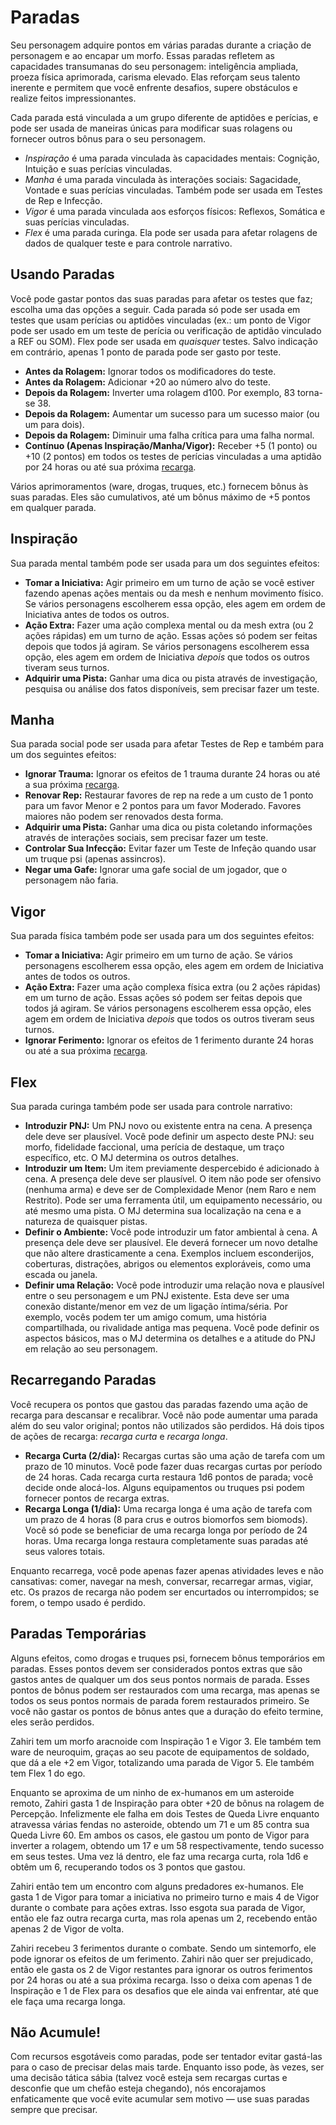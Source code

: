 # Paradas

Seu personagem adquire pontos em várias paradas durante a criação de personagem e ao encapar um morfo. Essas paradas refletem as capacidades transumanas do seu personagem: inteligência ampliada, proeza física aprimorada, carisma elevado. Elas reforçam seus talento inerente e permitem que você enfrente desafios, supere obstáculos e realize feitos impressionantes.

Cada parada está vinculada a um grupo diferente de aptidões e perícias, e pode ser usada de maneiras únicas para modificar suas rolagens ou fornecer outros bônus para o seu personagem.

- _Inspiração_ é uma parada vinculada às capacidades mentais: Cognição, Intuição e suas perícias vinculadas.
- _Manha_ é uma parada vinculada às interações sociais: Sagacidade, Vontade e suas perícias vinculadas. Também pode ser usada em Testes de Rep e Infecção.
- _Vigor_ é uma parada vinculada aos esforços físicos: Reflexos, Somática e suas perícias vinculadas.
- _Flex_ é uma parada curinga. Ela pode ser usada para afetar rolagens de dados de qualquer teste e para controle narrativo.

## Usando Paradas

Você pode gastar pontos das suas paradas para afetar os testes que faz; escolha uma das opções a seguir. Cada parada só pode ser usada em testes que usam perícias ou aptidões vinculadas (ex.: um ponto de Vigor pode ser usado em um teste de perícia ou verificação de aptidão vinculado a REF ou SOM). Flex pode ser usada em _quaisquer_ testes. Salvo indicação em contrário, apenas 1 ponto de parada pode ser gasto por teste.

- **Antes da Rolagem:** Ignorar todos os modificadores do teste.
- **Antes da Rolagem:** Adicionar +20 ao número alvo do teste.
- **Depois da Rolagem:** Inverter uma rolagem d100. Por exemplo, 83 torna-se 38.
- **Depois da Rolagem:** Aumentar um sucesso para um sucesso maior (ou um para dois).
- **Depois da Rolagem:** Diminuir uma falha crítica para uma falha normal.
- **Contínuo (Apenas Inspiração/Manha/Vigor):** Receber +5 (1 ponto) ou +10 (2 pontos) em todos os testes de perícias vinculadas a uma aptidão por 24 horas ou até sua próxima [recarga](../03/05-pools.md#recharging-pools).

Vários aprimoramentos (ware, drogas, truques, etc.) fornecem bônus às suas paradas. Eles são cumulativos, até um bônus máximo de +5 pontos em qualquer parada.

## Inspiração

Sua parada mental também pode ser usada para um dos seguintes efeitos:

- **Tomar a Iniciativa:** Agir primeiro em um turno de ação se você estiver fazendo apenas ações mentais ou da mesh e nenhum movimento físico. Se vários personagens escolherem essa opção, eles agem em ordem de Iniciativa antes de todos os outros.
- **Ação Extra:** Fazer uma ação complexa mental ou da mesh extra (ou 2 ações rápidas) em um turno de ação. Essas ações só podem ser feitas depois que todos já agiram. Se vários personagens escolherem essa opção, eles agem em ordem de Iniciativa _depois_ que todos os outros tiveram seus turnos.
- **Adquirir uma Pista:** Ganhar uma dica ou pista através de investigação, pesquisa ou análise dos fatos disponíveis, sem precisar fazer um teste.

## Manha

Sua parada social pode ser usada para afetar Testes de Rep e também para um dos seguintes efeitos:

- **Ignorar Trauma:** Ignorar os efeitos de 1 trauma durante 24 horas ou até a sua próxima [recarga](../03/05-pools.md#recharging-pools).
- **Renovar Rep:** Restaurar favores de rep na rede a um custo de 1 ponto para um favor Menor e 2 pontos para um favor Moderado. Favores maiores não podem ser renovados desta forma.
- **Adquirir uma Pista:** Ganhar uma dica ou pista coletando informações através de interações sociais, sem precisar fazer um teste.
- **Controlar Sua Infecção:** Evitar fazer um Teste de Infeção quando usar um truque psi (apenas assincros).
- **Negar uma Gafe:** Ignorar uma gafe social de um jogador, que o personagem não faria.

## Vigor

Sua parada física também pode ser usada para um dos seguintes efeitos:

- **Tomar a Iniciativa:** Agir primeiro em um turno de ação. Se vários personagens escolherem essa opção, eles agem em ordem de Iniciativa antes de todos os outros.
- **Ação Extra:** Fazer uma ação complexa física extra (ou 2 ações rápidas) em um turno de ação. Essas ações só podem ser feitas depois que todos já agiram. Se vários personagens escolherem essa opção, eles agem em ordem de Iniciativa _depois_ que todos os outros tiveram seus turnos.
- **Ignorar Ferimento:** Ignorar os efeitos de 1 ferimento durante 24 horas ou até a sua próxima [recarga](../03/05-pools.md#recharging-pools).

## Flex

Sua parada curinga também pode ser usada para controle narrativo:

- **Introduzir PNJ:** Um PNJ novo ou existente entra na cena. A presença dele deve ser plausível. Você pode definir um aspecto deste PNJ: seu morfo, fidelidade faccional, uma perícia de destaque, um traço específico, etc. O MJ determina os outros detalhes.
- **Introduzir um Item:** Um item previamente despercebido é adicionado à cena. A presença dele deve ser plausível. O item não pode ser ofensivo (nenhuma arma) e deve ser de Complexidade Menor (nem Raro e nem Restrito). Pode ser uma ferramenta útil, um equipamento necessário, ou até mesmo uma pista. O MJ determina sua localização na cena e a natureza de quaisquer pistas.
- **Definir o Ambiente:** Você pode introduzir um fator ambiental à cena. A presença dele deve ser plausível. Ele deverá fornecer um novo detalhe que não altere drasticamente a cena. Exemplos incluem esconderijos, coberturas, distrações, abrigos ou elementos exploráveis, como uma escada ou janela.
- **Definir uma Relação:** Você pode introduzir uma relação nova e plausível entre o seu personagem e um PNJ existente. Esta deve ser uma conexão distante/menor em vez de um ligação íntima/séria. Por exemplo, vocês podem ter um amigo comum, uma história compartilhada, ou rivalidade antiga mas pequena. Você pode definir os aspectos básicos, mas o MJ determina os detalhes e a atitude do PNJ em relação ao seu personagem.

## Recarregando Paradas

Você recupera os pontos que gastou das paradas fazendo uma ação de recarga para descansar e recalibrar. Você não pode aumentar uma parada além do seu valor original; pontos não utilizados são perdidos. Há dois tipos de ações de recarga: _recarga curta_ e _recarga longa_.

- **Recarga Curta (2/dia):** Recargas curtas são uma ação de tarefa com um prazo de 10 minutos. Você pode fazer duas recargas curtas por período de 24 horas. Cada recarga curta restaura 1d6 pontos de parada; você decide onde alocá-los. Alguns equipamentos ou truques psi podem fornecer pontos de recarga extras.
- **Recarga Longa (1/dia):** Uma recarga longa é uma ação de tarefa com um prazo de 4 horas (8 para crus e outros biomorfos sem biomods). Você só pode se beneficiar de uma recarga longa por período de 24 horas. Uma recarga longa restaura completamente suas paradas até seus valores totais.

Enquanto recarrega, você pode apenas fazer apenas atividades leves e não cansativas: comer, navegar na mesh, conversar, recarregar armas, vigiar, etc. Os prazos de recarga não podem ser encurtados ou interrompidos; se forem, o tempo usado é perdido.

## Paradas Temporárias

Alguns efeitos, como drogas e truques psi, fornecem bônus temporários em paradas. Esses pontos devem ser considerados pontos extras que são gastos antes de qualquer um dos seus pontos normais de parada. Esses pontos de bônus podem ser restaurados com uma recarga, mas apenas se todos os seus pontos normais de parada forem restaurados primeiro. Se você não gastar os pontos de bônus antes que a duração do efeito termine, eles serão perdidos.

<!-- CLEANED blockquote -->

Zahiri tem um morfo aracnoide com Inspiração 1 e Vigor 3. Ele também tem ware de neuroquim, graças ao seu pacote de equipamentos de soldado, que dá a ele +2 em Vigor, totalizando uma parada de Vigor 5. Ele também tem Flex 1 do ego.

Enquanto se aproxima de um ninho de ex-humanos em um asteroide remoto, Zahiri gasta 1 de Inspiração para obter +20 de bônus na rolagem de Percepção. Infelizmente ele falha em dois Testes de Queda Livre enquanto atravessa várias fendas no asteroide, obtendo um 71 e um 85 contra sua Queda Livre 60. Em ambos os casos, ele gastou um ponto de Vigor para inverter a rolagem, obtendo um 17 e um 58 respectivamente, tendo sucesso em seus testes. Uma vez lá dentro, ele faz uma recarga curta, rola 1d6 e obtêm um 6, recuperando todos os 3 pontos que gastou.

Zahiri então tem um encontro com alguns predadores ex-humanos. Ele gasta 1 de Vigor para tomar a iniciativa no primeiro turno e mais 4 de Vigor durante o combate para ações extras. Isso esgota sua parada de Vigor, então ele faz outra recarga curta, mas rola apenas um 2, recebendo então apenas 2 de Vigor de volta.

Zahiri recebeu 3 ferimentos durante o combate. Sendo um sintemorfo, ele pode ignorar os efeitos de um ferimento. Zahiri não quer ser prejudicado, então ele gasta os 2 de Vigor restantes para ignorar os outros ferimentos por 24 horas ou até a sua próxima recarga. Isso o deixa com apenas 1 de Inspiração e 1 de Flex para os desafios que ele ainda vai enfrentar, até que ele faça uma recarga longa.

<!-- CLEANED /blockquote -->

<!-- CLEANED blockquote -->

## Não Acumule!

Com recursos esgotáveis como paradas, pode ser tentador evitar gastá-las para o caso de precisar delas mais tarde. Enquanto isso pode, às vezes, ser uma decisão tática sábia (talvez você esteja sem recargas curtas e desconfie que um chefão esteja chegando), nós encorajamos enfaticamente que você evite acumular sem motivo — use suas paradas sempre que precisar.

<!-- CLEANED /blockquote -->

